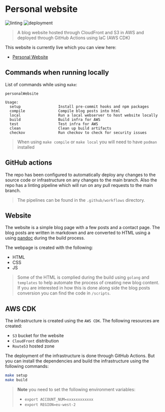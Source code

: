 # Personal website

![linting](https://github.com/nathanberry97/personalWebsite/actions/workflows/lintingPipeline.yml/badge.svg)
![deployment](https://github.com/nathanberry97/personalWebsite/actions/workflows/deploymentPipeline.yml/badge.svg)

> A blog website hosted through CloudFront and S3 in AWS and deployed through
> GitHub Actions using IaC (AWS CDK)

This website is currently live which you can view here:

-   [Personal Website](https://nathanberry.co.uk/)

## Commands when running locally

List of commands while using `make`:

```
personalWebsite

Usage:
  setup                 Install pre-commit hooks and npm packages
  compile               Compile blog posts into html
  local                 Run a local webserver to host website locally
  build                 Build infra for AWS
  test                  Test infra for AWS
  clean                 Clean up build artifacts
  checkov               Run checkov to check for security issues
```

> When using `make compile` or `make local` you will need to have `podman`
> installed

## GitHub actions

The repo has been configured to automatically deploy any changes to the source
code or infrastructure on any changes to the main branch. Also the repo has
a linting pipeline which will run on any pull requests to the main branch.

> The pipelines can be found in the `.github/workflows` directory.

## Website

The website is a simple blog page with a few posts and a contact page. The
blog posts are written in markdown and are converted to HTML using a using
[pandoc](https://pandoc.org/) during the build process.

The webpage is created with the following:

-   HTML
-   CSS
-   JS

> Some of the HTML is complied during the build using `golang` and `templates`
> to help automate the process of creating new blog content.
> If you are interested in how this is done along side the blog posts conversion
> you can find the code in `/scripts`.

## AWS CDK

The infrastructure is created using the `AWS CDK`. The following resources are
created:

-   `S3` bucket for the website
-   `CloudFront` distribution
-   `Route53` hosted zone

The deployment of the infrastructure is done through GitHub Actions. But you
can install the dependencies and build the infrastructure using the following
commands:

```bash
make setup
make build
```

> **Note** you need to set the following environment variables:
>
> -   `export ACCOUNT_NUM=xxxxxxxxxxxx`
> -   `export REGION=eu-west-2`
